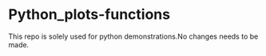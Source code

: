 # Python_plots-functions
This repo is solely used for python demonstrations.No changes needs to be made. 
